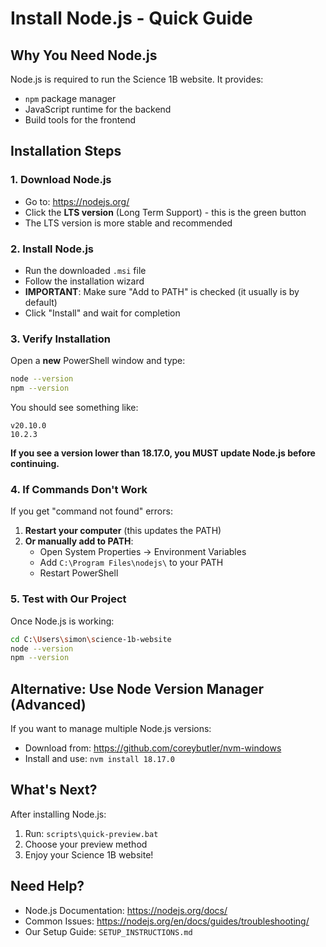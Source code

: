 # Install Node.js - Quick Guide

## Why You Need Node.js
Node.js is required to run the Science 1B website. It provides:
- `npm` package manager
- JavaScript runtime for the backend
- Build tools for the frontend

## Installation Steps

### 1. Download Node.js
- Go to: https://nodejs.org/
- Click the **LTS version** (Long Term Support) - this is the green button
- The LTS version is more stable and recommended

### 2. Install Node.js
- Run the downloaded `.msi` file
- Follow the installation wizard
- **IMPORTANT**: Make sure "Add to PATH" is checked (it usually is by default)
- Click "Install" and wait for completion

### 3. Verify Installation
Open a **new** PowerShell window and type:
```bash
node --version
npm --version
```

You should see something like:
```
v20.10.0
10.2.3
```

**If you see a version lower than 18.17.0, you MUST update Node.js before continuing.**

### 4. If Commands Don't Work
If you get "command not found" errors:

1. **Restart your computer** (this updates the PATH)
2. **Or manually add to PATH**:
   - Open System Properties → Environment Variables
   - Add `C:\Program Files\nodejs\` to your PATH
   - Restart PowerShell

### 5. Test with Our Project
Once Node.js is working:
```bash
cd C:\Users\simon\science-1b-website
node --version
npm --version
```

## Alternative: Use Node Version Manager (Advanced)
If you want to manage multiple Node.js versions:
- Download from: https://github.com/coreybutler/nvm-windows
- Install and use: `nvm install 18.17.0`

## What's Next?
After installing Node.js:
1. Run: `scripts\quick-preview.bat`
2. Choose your preview method
3. Enjoy your Science 1B website!

## Need Help?
- Node.js Documentation: https://nodejs.org/docs/
- Common Issues: https://nodejs.org/en/docs/guides/troubleshooting/
- Our Setup Guide: `SETUP_INSTRUCTIONS.md`
